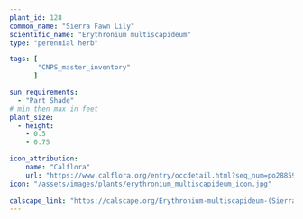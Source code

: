 ```yaml
---
plant_id: 128
common_name: "Sierra Fawn Lily"
scientific_name: "Erythronium multiscapideum"
type: "perennial herb"

tags: [
       "CNPS_master_inventory"
      ]

sun_requirements:
  - "Part Shade"
# min then max in feet
plant_size:
  - height: 
    - 0.5
    - 0.75

icon_attribution: 
    name: "Calflora"
    url: "https://www.calflora.org/entry/occdetail.html?seq_num=po28859"
icon: "/assets/images/plants/erythronium_multiscapideum_icon.jpg"
 
calscape_link: "https://calscape.org/Erythronium-multiscapideum-(Sierra-Fawn-Lily)"
---
```








